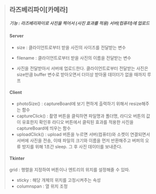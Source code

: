 > ## 라즈베리파이[카메라]
> ##### 기능 : 라즈베리파이로 사진을 찍어서 (사진 효과를 적용) 서버(컴퓨터)에 업로드
> 
> #### Server
> * size : 클라이언트로부터 받을 사진의 사이즈를 전달받는 변수
> + filename : 클라이언트로부터 받을 사진의 이름을 전달받는 변수
> - 사진을 전달받아서 서버에 업로드한다.
> 클라이언트로부터 전달받는 사진은 size만큼 buffer 변수로 받아오면서 더이상 받아올 데이터가 없을 때까지 루프
>
> #### Client
> * photoSize() : captureBoard에 보기 편하게 출력하기 위해서 resize해주는 함수
> * captureClick() : 촬영 버튼을 클릭하면 파일명과 폴더명, 라디오 버튼의 값이 유효한지 확인후 라디오 버튼에서 클릭된 효과를 적용한 사진을 captureBoard에 띄우는 함수
> * uploadClick() : upload 버튼을 누르면 서버(컴퓨터)와 소켓이 연결되면서 서버에 사진을 전송, 이때 파일의 크기와 이름을 먼저 반환해주고 버퍼의 오류 방지를 위해 1초간 sleep. 그 후 사진 데이터를 보내준다.
>
> #### Tkinter
> grid : 행렬을 지정하여 버튼이나 엔트리의 위치를 설정해줄 수 있따.
>  * sticky : 해당 개체의 위치를 고정시켜주는 속성
>  * columnspan : 열 위치 조정
